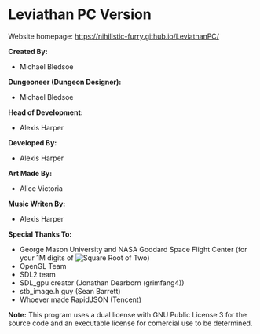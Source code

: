 Leviathan PC Version
=======

Website homepage: https://nihilistic-furry.github.io/LeviathanPC/

**Created By:**
* Michael Bledsoe

**Dungeoneer (Dungeon Designer):**
* Michael Bledsoe 

**Head of Development:**
* Alexis Harper

**Developed By:**
* Alexis Harper

**Art Made By:**
* Alice Victoria

**Music Writen By:**
* Alexis Harper

**Special Thanks To:**
* George Mason University and NASA Goddard Space Flight Center (for your 1M digits of <img src="https://latex.codecogs.com/svg.latex?\sqrt{2}" title="Square Root of Two" />)
* OpenGL Team
* SDL2 team
* SDL_gpu creator (Jonathan Dearborn (grimfang4))
* stb_image.h guy (Sean Barrett)
* Whoever made RapidJSON (Tencent)

**Note:**
This program uses a dual license with GNU Public License 3 for the source code and an executable license for comercial use to be determined.
